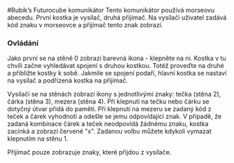 #Rubik’s Futurocube komunikátor
Tento komunikátor používá morseovu abecedu. První kostka je vysílač, druhá přijímač. Na vysílači uživatel zadává kód znaku v morseovce a přijímač tento znak zobrazí.

### Ovládání
Jako první se na stěně 0 zobrazí barevná ikona - klepněte na ni. Kostka v tu chvíli začne vyhledávat spojení s druhou kostkou. Totéž proveďte na druhé a přibližte kostky k sobě. Jakmile se spojení podaří, hlavní kostka se nastaví na vysílač a podřízená kostka na přijímač.

Vysílači se na stěnách zobrazí ikony s jednotlivými znaky: tečka (stěna 2), čárka (stěna 3), mezera (stěna 4). Při klepnutí na tečku nebo čárku se dotyčný útvar přidá do paměti. Při klepnutí na mezeru se zadaný kód z teček a čárek vyhodnotí a odešle se jemu odpovídající znak. V případě, že zadaná kombinace čárek a teček neodpovídá žádnému znaku, kostka zacinká a zobrazí červené "x". Zadanou volbu můžete kdykoli vymazat klepnutím na stěnu 1.

Přijímač pouze zobrazuje znaky, které přijdou z vysílače.
